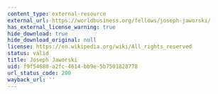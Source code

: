 ```yaml
---
content_type: external-resource
external_url: https://worldbusiness.org/fellows/joseph-jaworski/
has_external_license_warning: true
hide_download: true
hide_download_original: null
license: https://en.wikipedia.org/wiki/All_rights_reserved
status: valid
title: Joseph Jaworski
uid: f9f54680-a2fc-4614-bb9e-5b7501828778
url_status_code: 200
wayback_url: ''
---
```

